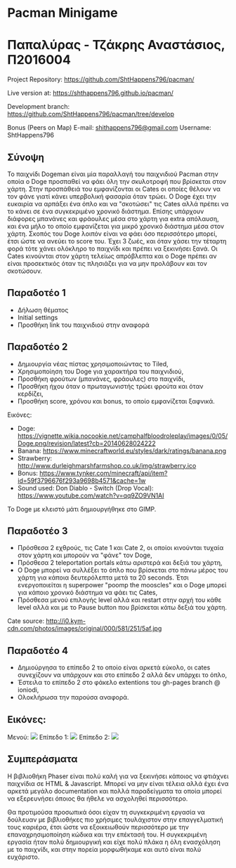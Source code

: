 <h1>Pacman Minigame</h1>
<h1>Παπαλύρας - Τζάκρης Αναστάσιος, Π2016004</h1>

Project Repository: https://github.com/ShtHappens796/pacman/

Live version at: https://shthappens796.github.io/pacman/

Development branch: https://github.com/ShtHappens796/pacman/tree/develop

Bonus (Peers on Map)
E-mail: shithappens796@gmail.com
Username: ShtHappens796

<h2>Σύνοψη</h2>

Το παιχνίδι Dogeman είναι μία παραλλαγή του παιχνιδιού Pacman στην οποία ο Doge προσπαθεί να φάει όλη την σκυλοτροφή που βρίσκεται στον χάρτη. Στην προσπάθειά του εμφανίζονται οι Cates οι οποίες θέλουν να τον φάνε γιατί κάνει υπερβολική φασαρία όταν τρώει. Ο Doge έχει την ευκαιρία να αρπάξει ένα όπλο και να "σκοτώσει" τις Cates αλλά πρέπει να το κάνει σε ένα συγκεκριμένο χρονικό διάστημα. Επίσης υπάρχουν διάφορες μπανάνες και φράουλες μέσα στο χάρτη για extra απόλαυση, και ένα μήλο το οποίο εμφανίζεται για μικρό χρονικό διάστημα μέσα στον χάρτη. Σκοπός του Doge λοιπόν είναι να φάει όσο περισσότερο μπορεί, έτσι ώστε να ανεύει το score του. Έχει 3 ζωές, και όταν χάσει την τέταρτη φορά τότε χάνει ολόκληρο το παιχνίδι και πρέπει να ξεκινήσει ξανά. Οι Cates κινούνται στον χάρτη τελείως απρόβλεπτα και ο Doge πρέπει αν είναι προσεκτικός όταν τις πλησιάζει για να μην προλάβουν και τον σκοτώσουν.

<h2>Παραδοτέο 1</h2>

 + Δήλωση θέματος
 + Initial settings
 + Προσθήκη link του παιχνιδιού στην αναφορά
 
<h2>Παραδοτέο 2</h2>
 
 + Δημιουργία νέας πίστας χρησιμοποιώντας το Tiled,
 + Χρησιμοποίηση του Doge για χαρακτήρα του παιχνιδιού,
 + Προσθήκη φρούτων (μπανάνες, φράουλες) στο παιχνίδι,
 + Προσθήκη ήχου όταν ο πρωταγωνιστής τρώει φρούτα και όταν κερδίζει,
 + Προσθήκη score, χρόνου και bonus, το οποίο εμφανίζεται ξαφνικά.

Εικόνες:
 + Doge: https://vignette.wikia.nocookie.net/camphalfbloodroleplay/images/0/05/Doge.png/revision/latest?cb=20140628024222
 + Banana: https://www.minecraftworld.eu/styles/dark/ratings/banana.png
 + Strawberry: http://www.durleighmarshfarmshop.co.uk/img/strawberry.ico
 + Bonus: https://www.tynker.com/minecraft/api/item?id=59f3796676f293a9698b4571&cache=1w
 + Sound used: Don Diablo - Switch (Drop Vocal): https://www.youtube.com/watch?v=qq9ZO9VN1AI

To Doge με κλειστό μάτι δημιουργήθηκε στο GIMP.

<h2>Παραδοτέο 3</h2>
 
 + Πρόσθεσα 2 εχθρούς, τις Cate 1 και Cate 2, οι οποίοι κινούνται τυχαία στον χάρτη και μπορούν να "φάνε" τον Doge,
 + Πρόσθεσα 2 teleportation portals κάτω αριστερά και δεξιά του χάρτη,
 + Ο Doge μπορεί να συλλέξει το όπλο που βρίσκεται στο πάνω μέρος του χάρτη για κάποια δευτερόλεπτα μετά τα 20 seconds. Έτσι ενεργοποιείται η superpower "poomp the mooscles" και ο Doge μπορεί για κάποιο χρονικό διάστημα να φάει τις Cates,
 + Πρόσθεσα μενού επιλογής level αλλά και restart στην αρχή του κάθε level αλλά και με το Pause button που βρίσκεται κάτω δεξιά του χάρτη.
 
Cate source: http://i0.kym-cdn.com/photos/images/original/000/581/251/5af.jpg

<h2>Παραδοτέο 4</h2>
 
 + Δημιούργησα το επίπεδο 2 το οποίο είναι αρκετά εύκολο, οι cates συνεχίζουν να υπάρχουν και στο επίπεδο 2 αλλά δεν υπάρχει το όπλο,
 + Έστειλα το επίπεδο 2 στο φάκελο extentions του gh-pages branch @ ioniodi,
 + Ολοκλήρωσα την παρούσα αναφορά.
 
<h2>Εικόνες:</h2>

Μενού:
<img src="https://i.imgur.com/SMkW8cz.png">
Επίπεδο 1:
<img src="https://i.imgur.com/I00cIq4.png">
Επίπεδο 2:
<img src="https://i.imgur.com/Ss4m2f8.png">

<h2>Συμπεράσματα</h2>

Η βιβλιοθήκη Phaser είναι πολύ καλή για να ξεκινήσει κάποιος να φτιάχνει παιχνίδια σε HTML & Javascript. Μπορεί να μην είναι τέλεια αλλά έχει ένα αρκετά μεγάλο documentation και πολλά παραδείγματα τα οποία μπορεί να εξερευνήσει όποιος θα ήθελε να ασχοληθεί περισσότερο.

Θα προτιμούσα προσωπικά όσοι είχαν τη συγκεκριμένη εργασία να δούλευαν με βιβλιοθήκες πιο χρήσιμες τουλάχιστον στην επαγγελματική τους καριέρα, έτσι ώστε να εξοικειωθούν περισσότερο με την επαναχρησιμοποίηση κώδικα και την επέκτασή του. Η συγκεκριμένη εργασία ήταν πολύ δημιουργική και είχε πολύ πλάκα η όλη ενασχόληση με το παιχνίδι, και στην πορεία μορφωθήκαμε και αυτό είναι πολύ ευχάριστο.
